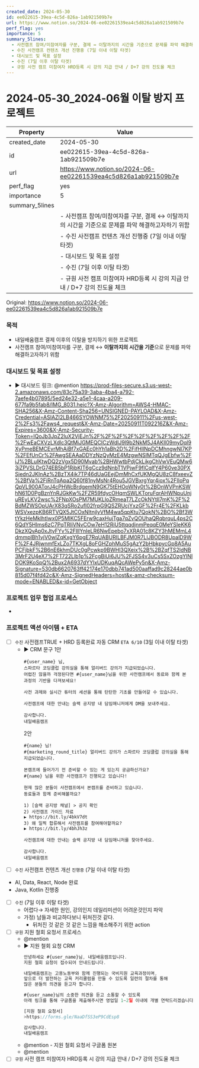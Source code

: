 ```yaml
---
created_date: 2024-05-30
id: ee022615-39ea-4c5d-826a-1ab921509b7e
url: https://www.notion.so/2024-06-ee02261539ea4c5d826a1ab921509b7e
perf_flag: yes
importance: 5
summary_5lines:
  - 사전캠프 참여/미참여자를 구분, 결제 ↔ 이탈까지의 시간을 기준으로 문제를 파악 해결하고자하기 위함
  - 수진 사전캠프 컨텐츠 개선 진행중 (7일 이내 이탈 타겟)
  - 대시보드 및 목표 설정
  - 수진 (7일 이후 이탈 타겟)
  - 규원 사전 캠프 미참여자 HRD등록 시 강의 지급 안내 / D+7 강의 진도율 체크
---
```


# 2024-05-30_2024-06월 이탈 방지 프로젝트

| Property | Value |
| --- | --- |
| created_date | 2024-05-30 |
| id | ee022615-39ea-4c5d-826a-1ab921509b7e |
| url | https://www.notion.so/2024-06-ee02261539ea4c5d826a1ab921509b7e |
| perf_flag | yes |
| importance | 5 |
| summary_5lines | |
|  | - 사전캠프 참여/미참여자를 구분, 결제 ↔ 이탈까지의 시간을 기준으로 문제를 파악 해결하고자하기 위함 |
|  | - 수진 사전캠프 컨텐츠 개선 진행중 (7일 이내 이탈 타겟) |
|  | - 대시보드 및 목표 설정 |
|  | - 수진 (7일 이후 이탈 타겟) |
|  | - 규원 사전 캠프 미참여자 HRD등록 시 강의 지급 안내 / D+7 강의 진도율 체크 |

Original: https://www.notion.so/2024-06-ee02261539ea4c5d826a1ab921509b7e

### 목적
- 내일배움캠프 결제 이후의 이탈을 방지하기 위한 프로젝트
- 사전캠프 참여/미참여자를 구분, 결제 ↔ **이탈까지의 시간을 기준**으로 문제를 파악 해결하고자하기 위함

### 대시보드 및 목표 설정
- ▶ 대시보드 링크: @mention
  https://prod-files-secure.s3.us-west-2.amazonaws.com/83c75a39-3aba-4ba4-a792-7aefe4b07895/5ed24e32-a5e1-4caa-a209-677fa9b5fab8/IMG_8031.heic?X-Amz-Algorithm=AWS4-HMAC-SHA256&X-Amz-Content-Sha256=UNSIGNED-PAYLOAD&X-Amz-Credential=ASIAZI2LB466SYOWNM75%2F20250911%2Fus-west-2%2Fs3%2Faws4_request&X-Amz-Date=20250911T092216Z&X-Amz-Expires=3600&X-Amz-Security-Token=IQoJb3JpZ2luX2VjEJn%2F%2F%2F%2F%2F%2F%2F%2F%2F%2FwEaCXVzLXdlc3QtMiJGMEQCICzWdIJ9l9b2NkM5J4AKll09myDql9XyPmeBEMCEvrMhAiBf7xGAEc0hYh1aBh2D%2FifHllNpDCMhngwNl7KP%2FEfUnCr%2FAwgSEAAaDDYzNzQyMzE4MzgwNSIMTqQJgEbfw%2FiJ%2BLuIKtwDQ2zVgx5D90Mvab%2BHWwtbPdjCkLikgChVwVEuQMw63iZPVSLDrG74EB5bP1RibKIT6gCcz9dNnbT1VPjwF9flCqlfY4P60ve30PXSjedn2JKInAz%2BzTX4ik7TP46dUaGEejDmMhCxfUKMgQU8zC8fxeevZ%2BfVa%2FiRnTqApa2Q60f81nyMsNr4Rou5JGVBxrgYqr4iox%2FIIoPqQpVL900ATorJ4cPHWcBrdgemN9GK75tEHOoWNy0t%2BOnWVPnKSWhN61D0PgBznYnRJGkKw%2FZR59fdycOHqmSWLKToruFqrAHWNpuUnjuREyLKV2wsc%2FNpXOsPM7MUKLloZRmeaT7LZcOkNYtIl7mK%2F%2BdMZWSOpUArX83qSRo2ufI02frpG9QSZRUcjYxzGF%2Fr4E%2FKLkbWSVxezpKB6RTVQX5JtCOxNItnjlyVfM4wa5qpKtu7QokN%2BO%2Bf3WtYkzHeMklhtIwx0P5MlKC5FErw9caxHujTga7qZvQOUhaQRqbrquL4ps2C6QdY5HIms6zC7PqTRIiVNvCOw7eH12RiU5ttqqdjnmPeqqE0MeYSIeKK6DkzXQvAp0xJtyFYv%2FIllYnIeLR6NwEpebo7xXRA01c8KZY3hMEMmL4dmmpIBh1vjV0wlZqKxgY6pgE7RqUABURILBFJM0R7LlJBODR8UpalD9WF%2F4JRjwnmfExLZo7TKXgL8oFGHZphMuS5gAzY2bHbkpycGp8A5AuPCFjbkF%2B6nE6khmDUc0gPcwkp9BWHl3QXeix%2B%2BZqfTS2ldNB3MrF2U4eX7%2FT722Llb1p%2FcgBiUi6JU%2FJSS4v3uCs5SxZOzgYlNIDOK9KoSpQ%2Bux2A6937dYYlxUDKuqAQcAWePy5n&X-Amz-Signature=530db6620763ff42174e170dbb741ad500aaffad9c28244ae0b815d07f4fd42c&X-Amz-SignedHeaders=host&x-amz-checksum-mode=ENABLED&x-id=GetObject

### 프로젝트 업무 협업 프로세스
- 

### 프로젝트 액션 아이템 + ETA 
- [ ] `수진` 사전캠프TRUE + HRD 등록완료 자동 CRM `ETA 6/10` (3일 이내 이탈 타겟)
  - ▶ CRM 문구
    1안
    ```plain text
    #{user_name} 님, 
    스파르타 코딩클럽 강의실을 통해 얼리버드 강의가 지급되었습니다.
    어렵진 않을까 걱정된다면 #{user_name}님을 위한 사전캠프에서 동료와 함께 본 과정의 기반을 다져보세요! 
    
    사전 과제와 실시간 튜터의 세션을 통해 탄탄한 기초를 만들어갈 수 있습니다.
    
    사전캠프에 대한 안내는 슬랙 공지방 내 담임매니저에게 DM을 보내주세요. 
    
    감사합니다.
    내일배움캠프
    ```
    2안
    ```plain text
    #{name} 님!
    #{marketing_round_title} 얼리버드 강의가 스파르타 코딩클럽 강의실을 통해 지급되었습니다. 
    
    본캠프에 들어가기 전 준비할 수 있는 게 있는지 궁금하신가요?
    #{name} 님을 위한 사전캠프가 진행되고 있습니다!
    
    현재 많은 분들이 사전캠프에서 본캠프를 준비하고 있습니다.
    동료들과 함께 준비해볼까요?
    
    1) [슬랙 공지방 채널] > 공지 확인
    2) 사전캠프 가이드 자료
    ▶ https://bit.ly/4bkV7dt
    3) 왜 일찍 합류해서 사전캠프를 참여해야할까요?
    ▶ https://bit.ly/4bhJh3z
    
    사전캠프에 대한 안내는 슬랙 공지방 내 담임매니저를 찾아주세요. 
    
    감사합니다.
    내일배움캠프
    ```
- [ ] `수진` 사전캠프 컨텐츠 개선 `진행중` (7일 이내 이탈 타겟)
- AI, Data, React, Node 완료
- Java, Kotlin 진행중
- [ ] `수진` (7일 이후 이탈 타겟)
  - 어렵다→ 자세한 원인, 강의인지 데일리미션이 어려운것인지 파악
  - 가정) 남들과 비교하다보니 뒤처진것 같다.
    - 뒤처진 것 같은 것 같은 느낌을 해소해주기 위한 action
- [ ] `규원` 지원 철회 요청서 프로세스
  - @mention 
  - ▶ 지원 철회 요청 CRM
    ```javascript
    안녕하세요 #{user_name}님, 내일배움캠프입니다.
    지원 철회 요청이 접수되어 안내드립니다.
    
    내일배움캠프는 고용노동부와 함께 진행되는 국비지원 교육과정이며,
    앞으로 더 발전하는 교육 커리큘럼을 만들 수 있도록 일련의 절차를 통해
    많은 분들의 의견을 듣고자 합니다.
    
    #{user_name}님의 소중한 의견을 듣고 소통할 수 있도록
    아래 링크를 통해 구글폼을 제출해주시면 영업일 1~2일 이내에 개별 연락드리겠습니다.
    
    [지원 철회 요청서]
    >https://forms.gle/NaaDfSS3eP9CdEsp8
    
    감사합니다.
    내일배움캠프
    ```
  - @mention - 지원 철회 요청서 구글폼 원본
  - @mention
- [ ] `규원` 사전 캠프 미참여자 HRD등록 시 강의 지급 안내 / D+7 강의 진도율 체크
